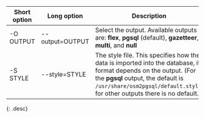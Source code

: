 | Short option | Long option      | Description |
| ------------ | ---------------- | --- |
| -O OUTPUT    | \--output=OUTPUT | Select the output. Available outputs are: **flex**, **pgsql** (default), **gazetteer**, **multi**, and **null**  |
| -S STYLE     | \--style=STYLE   | The style file. This specifies how the data is imported into the database, its format depends on the output. (For the **pgsql** output, the default is `/usr/share/osm2pgsql/default.style`, for other outputs there is no default.) |
{: .desc}
